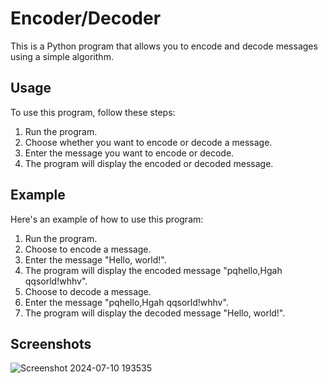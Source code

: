 # Encoder/Decoder

This is a Python program that allows you to encode and decode messages using a simple algorithm.

## Usage

To use this program, follow these steps:

1. Run the program.
2. Choose whether you want to encode or decode a message.
3. Enter the message you want to encode or decode.
4. The program will display the encoded or decoded message.

## Example

Here's an example of how to use this program:

1. Run the program.
2. Choose to encode a message.
3. Enter the message "Hello, world!".
4. The program will display the encoded message "pqhello,Hgah qqsorld!whhv".
5. Choose to decode a message.
6. Enter the message "pqhello,Hgah qqsorld!whhv".
7. The program will display the decoded message "Hello, world!".

## Screenshots
![Screenshot 2024-07-10 193535](https://github.com/ahmadchughtai21/encoder_decoder/assets/133879449/b84d2d5e-f596-45d8-aaa5-51afd0efe1ee)


